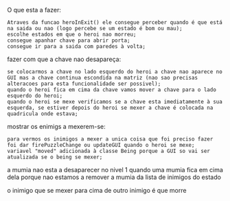 O que esta a fazer:

	Atraves da funcao heroInExit() ele consegue perceber quando é que está na saida ou nao (logo percebe se um estado é bom ou mau);
	escolhe estados em que o heroi nao morreu;
	consegue apanhar chave para abrir porta;
	consegue ir para a saida com paredes à volta;
	
fazer com que a chave nao desapareça:

	se colocarmos a chave no lado esquerdo do heroi a chave nao aparece no GUI mas a chave continua escondida na matriz (nao sao precisas alteracoes para esta funcionalidade ser possivel);
	quando o heroi fica em cima da chave vamos mover a chave para o lado esquerdo do heroi;
	quando o heroi se mexe verificamos se a chave esta imediatamente à sua esquerda, se estiver depois do heroi se mexer a chave é colocada na quadricula onde estava;
	
mostrar os enimigs a mexerem-se:

    para vermos os inimigos a mexer a unica coisa que foi preciso fazer foi dar firePuzzleChange ou updateGUI quando o heroi se mexe;
    variavel "moved" adicionada à classe Being porque a GUI so vai ser atualizada se o being se mexer;

a mumia nao esta a desaparecer no nivel 1 quando uma mumia fica em cima dela porque nao estamos a remover a mumia da lista de inimigos do estado

o inimigo que se mexer para cima de outro inimigo é que morre

